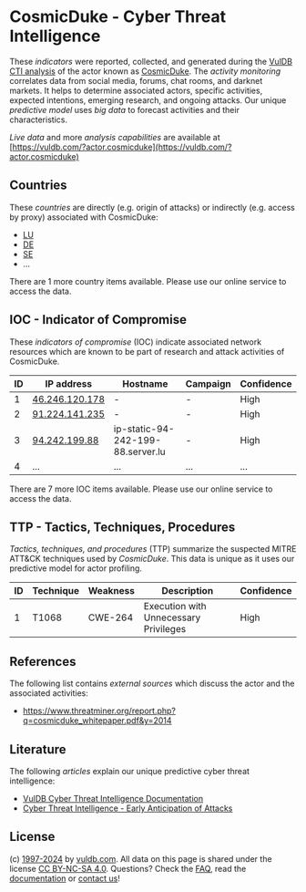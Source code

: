 # CosmicDuke - Cyber Threat Intelligence

These _indicators_ were reported, collected, and generated during the [VulDB CTI analysis](https://vuldb.com/?kb.cti) of the actor known as [CosmicDuke](https://vuldb.com/?actor.cosmicduke). The _activity monitoring_ correlates data from social media, forums, chat rooms, and darknet markets. It helps to determine associated actors, specific activities, expected intentions, emerging research, and ongoing attacks. Our unique _predictive model_ uses _big data_ to forecast activities and their characteristics.

_Live data_ and more _analysis capabilities_ are available at [https://vuldb.com/?actor.cosmicduke](https://vuldb.com/?actor.cosmicduke)

## Countries

These _countries_ are directly (e.g. origin of attacks) or indirectly (e.g. access by proxy) associated with CosmicDuke:

* [LU](https://vuldb.com/?country.lu)
* [DE](https://vuldb.com/?country.de)
* [SE](https://vuldb.com/?country.se)
* ...

There are 1 more country items available. Please use our online service to access the data.

## IOC - Indicator of Compromise

These _indicators of compromise_ (IOC) indicate associated network resources which are known to be part of research and attack activities of CosmicDuke.

ID | IP address | Hostname | Campaign | Confidence
-- | ---------- | -------- | -------- | ----------
1 | [46.246.120.178](https://vuldb.com/?ip.46.246.120.178) | - | - | High
2 | [91.224.141.235](https://vuldb.com/?ip.91.224.141.235) | - | - | High
3 | [94.242.199.88](https://vuldb.com/?ip.94.242.199.88) | ip-static-94-242-199-88.server.lu | - | High
4 | ... | ... | ... | ...

There are 7 more IOC items available. Please use our online service to access the data.

## TTP - Tactics, Techniques, Procedures

_Tactics, techniques, and procedures_ (TTP) summarize the suspected MITRE ATT&CK techniques used by _CosmicDuke_. This data is unique as it uses our predictive model for actor profiling.

ID | Technique | Weakness | Description | Confidence
-- | --------- | -------- | ----------- | ----------
1 | T1068 | CWE-264 | Execution with Unnecessary Privileges | High

## References

The following list contains _external sources_ which discuss the actor and the associated activities:

* https://www.threatminer.org/report.php?q=cosmicduke_whitepaper.pdf&y=2014

## Literature

The following _articles_ explain our unique predictive cyber threat intelligence:

* [VulDB Cyber Threat Intelligence Documentation](https://vuldb.com/?kb.cti)
* [Cyber Threat Intelligence - Early Anticipation of Attacks](https://www.scip.ch/en/?labs.20201022)

## License

(c) [1997-2024](https://vuldb.com/?kb.changelog) by [vuldb.com](https://vuldb.com/?kb.about). All data on this page is shared under the license [CC BY-NC-SA 4.0](https://creativecommons.org/licenses/by-nc-sa/4.0/). Questions? Check the [FAQ](https://vuldb.com/?kb.faq), read the [documentation](https://vuldb.com/?kb) or [contact us](https://vuldb.com/?contact)!
